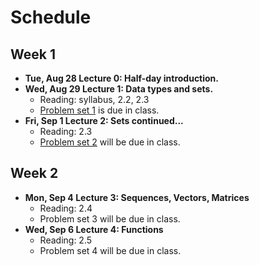 # Schedule

## Week 1

- **Tue, Aug 28 Lecture 0:  Half-day introduction.**
- **Wed, Aug 29 Lecture 1:  Data types and sets.**
    + Reading: syllabus, 2.2, 2.3
    + [Problem set 1](problemsets/ps1.pdf) is due in class.
- **Fri, Sep 1 Lecture 2: Sets continued...**
    + Reading: 2.3
    + [Problem set 2](problemsets/ps2.pdf) will be due in class.

## Week 2

- **Mon, Sep 4 Lecture 3: Sequences, Vectors, Matrices**
    + Reading: 2.4
    + Problem set 3 will be due in class.
- **Wed, Sep 6 Lecture 4: Functions**
    + Reading: 2.5
    + Problem set 4 will be due in class.
